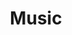 ---
layout: encrypted
title: "Music"
keywords: []
description: 
category: "life"
tags: []

encrypted: e83ca63db2dd47f4fec43d865eccf1dd7cb5e415962bb129df97479373ac52bfU2FsdGVkX19G6yPcM/LwZrQoddtKk9YwkVjrKolTIjish5cURXpSLhZf/MKhsVMuV5r4SQcVqGtrGyok1zsMPGW4kHFFdeQkcl1HjAG6Roz1vSgpE6F6+l/cB+VCViPqiZdyW7wUDNs6298jIkCOLwu0KKQJCqOa2UOZdKlKeHc=
---